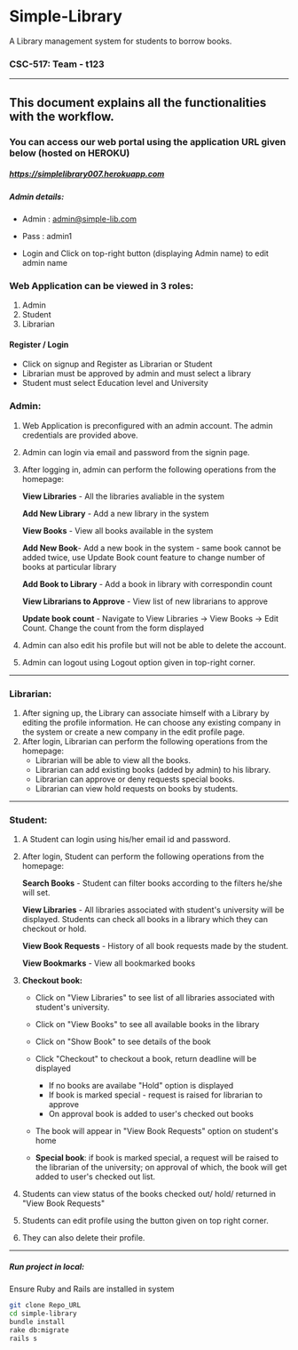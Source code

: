 # Simple-Library

A Library management system for students to borrow books.

### CSC-517: Team - t123
<hr>

## This document explains all the functionalities with the workflow. 

### You can access our web portal using the application URL given below (hosted on HEROKU)

##### https://simplelibrary007.herokuapp.com

  
##### Admin details:
  - Admin : admin@simple-lib.com
  - Pass  : admin1
  
  - Login and Click on top-right button (displaying Admin name) to edit admin name

### Web Application can be viewed in 3 roles:
1. Admin
2. Student
3. Librarian

#### Register / Login
- Click on signup and Register as Librarian or Student
- Librarian must be approved by admin and must select a library
- Student must select Education level and University

### Admin:

1. Web Application is preconfigured with an admin account. The admin credentials are provided above.
2. Admin can login via email and password from the signin page.
3. After logging in, admin can perform the following operations from the homepage:
	
	**View Libraries** - All the libraries avaliable in the system
  
	**Add New Library** - Add a new library in the system
	
	**View Books** - View all books available in the system
	
	**Add New Book**- Add a new book in the system - same book cannot be added twice, use Update Book count feature to change number of books at particular library
	
	**Add Book to Library** - Add a book in library with correspondin count
	
	**View Librarians to Approve** - View list of new librarians to approve
	
	**Update book count** - Navigate to View Libraries -> View Books -> Edit Count. Change the count from the form displayed
	
4.	Admin can also edit his profile but will not be able to delete the account.
5.	Admin can logout using Logout option given in top-right corner.

<hr>

### Librarian:

1.	After signing up, the Library can associate himself with a Library by editing the profile information. He can choose any existing company in the system or create a new company in the edit profile page.
2.	After login, Librarian can perform the following operations from the homepage:
	- Librarian will be able to view all the books.
  	- Librarian can add existing books (added by admin) to his library.
  	- Librarian can approve or deny requests special books.
  	- Librarian can view hold requests on books by students. 

<hr>

### Student:

1. 	A Student can login using his/her email id and password.
2.	After login, Student can perform the following operations from the homepage:


	**Search Books** - Student can filter books according to the filters he/she will set.
	
	**View Libraries** - All libraries associated with student's university will be displayed. Students can check all books in a library which they can checkout or hold.
	
	**View Book Requests** - History of all book requests made by the student.

	**View Bookmarks** - View all bookmarked books
	

3. 	**Checkout book:** 
	- Click on "View Libraries" to see list of all libraries associated with student's university.
	- Click on "View Books" to see all available books in the library
	- Click on "Show Book" to see details of the book
	- Click "Checkout" to checkout a book, return deadline will be displayed
		- If no books are availabe "Hold" option is displayed
		- If book is marked special - request is raised for librarian to approve
		- On approval book is added to user's checked out books
	- The book will appear in "View Book Requests" option on student's home
	
	- <b>Special book</b>: if book is marked special, a request will be raised to the librarian of the university; on approval of which, the book will get added to user's checked out list.
4.	Students can view status of the books checked out/ hold/ returned in "View Book Requests"		
5.	Students can edit profile using the button given on top right corner.
6.	They can also delete their profile.

<hr>

##### Run project in local:
Ensure Ruby and Rails are installed in system
  ```bash
  git clone Repo_URL
  cd simple-library
  bundle install
  rake db:migrate
  rails s
  ```

